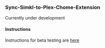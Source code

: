 ### Sync-Simkl-to-Plex-Chome-Extension

Currently under development

#### Instructions

Instructions for beta testing are [here](docs/BETA.md)
